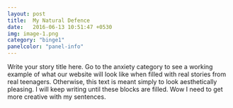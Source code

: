 ```yaml
---
layout: post
title:  My Natural Defence
date:   2016-06-13 10:51:47 +0530
img: image-1.png
category: "binge1"
panelcolor: "panel-info"
---
```

Write your story title here. Go to the anxiety category to see a working example of what our website will look like when filled with real stories from real teenagers. Otherwise, this text is meant simply to look aesthetically pleasing. I will keep writing until these blocks are filled. Wow I need to get more creative with my sentences.